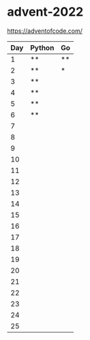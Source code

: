 # advent-2022

<https://adventofcode.com/>

| Day | Python |   Go |
| --- | ------ | ---- |
|   1 |     ** |   ** |
|   2 |     ** |    * |
|   3 |     ** |      |
|   4 |     ** |      |
|   5 |     ** |      |
|   6 |     ** |      |
|   7 |        |      |
|   8 |        |      |
|   9 |        |      |
|  10 |        |      |
|  11 |        |      |
|  12 |        |      |
|  13 |        |      |
|  14 |        |      |
|  15 |        |      |
|  16 |        |      |
|  17 |        |      |
|  18 |        |      |
|  19 |        |      |
|  20 |        |      |
|  21 |        |      |
|  22 |        |      |
|  23 |        |      |
|  24 |        |      |
|  25 |        |      |
